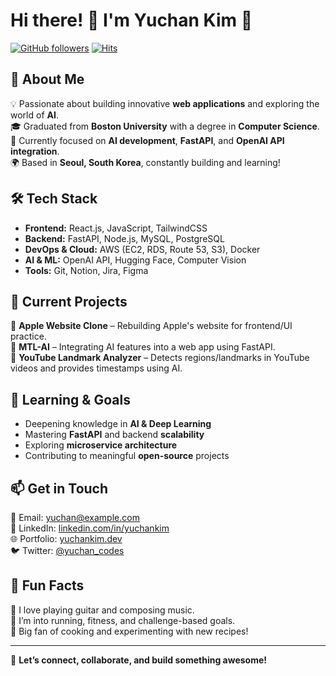 # Hi there! 👋 I'm Yuchan Kim 🚀

[![GitHub followers](https://img.shields.io/github/followers/yuchan-kim?style=social)](https://github.com/yuchan-kim)
[![Hits](https://komarev.com/ghpvc/?username=yuchan-kim&color=blue)](https://github.com/yuchan-kim)

## 🚀 About Me
💡 Passionate about building innovative **web applications** and exploring the world of **AI**.  
🎓 Graduated from **Boston University** with a degree in **Computer Science**.  
🧠 Currently focused on **AI development**, **FastAPI**, and **OpenAI API integration**.  
🌍 Based in **Seoul, South Korea**, constantly building and learning!

## 🛠 Tech Stack
- **Frontend:** React.js, JavaScript, TailwindCSS  
- **Backend:** FastAPI, Node.js, MySQL, PostgreSQL  
- **DevOps & Cloud:** AWS (EC2, RDS, Route 53, S3), Docker  
- **AI & ML:** OpenAI API, Hugging Face, Computer Vision  
- **Tools:** Git, Notion, Jira, Figma

## 📌 Current Projects
🔹 **Apple Website Clone** – Rebuilding Apple's website for frontend/UI practice.  
🔹 **MTL-AI** – Integrating AI features into a web app using FastAPI.  
🔹 **YouTube Landmark Analyzer** – Detects regions/landmarks in YouTube videos and provides timestamps using AI.

## 🌱 Learning & Goals
- Deepening knowledge in **AI & Deep Learning**  
- Mastering **FastAPI** and backend **scalability**  
- Exploring **microservice architecture**  
- Contributing to meaningful **open-source** projects

## 📫 Get in Touch
📧 Email: [yuchan@example.com](mailto:yuchan@example.com)  
💼 LinkedIn: [linkedin.com/in/yuchankim](https://linkedin.com/in/yuchankim)  
🌐 Portfolio: [yuchankim.dev](https://yuchankim.dev)  
🐦 Twitter: [@yuchan_codes](https://twitter.com/yuchan_codes)

## 🎵 Fun Facts
🎸 I love playing guitar and composing music.  
🏃 I’m into running, fitness, and challenge-based goals.  
🍳 Big fan of cooking and experimenting with new recipes!

---
🚀 **Let’s connect, collaborate, and build something awesome!**
